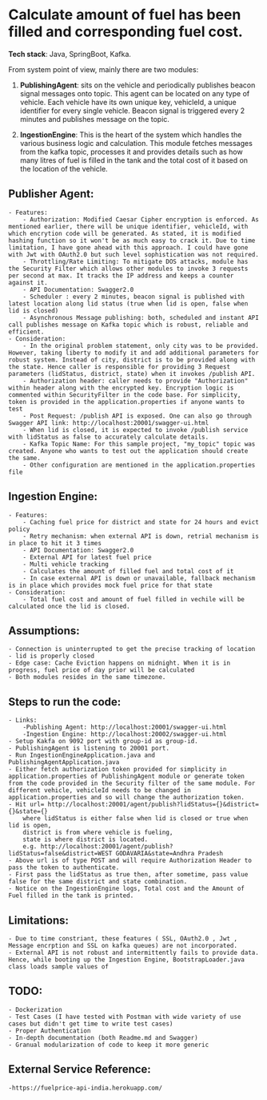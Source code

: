 # Calculate amount of fuel has been filled and corresponding fuel cost.

**Tech stack**: Java, SpringBoot, Kafka.

From system point of view, mainly there are two modules:

1. **PublishingAgent**: sits on the vehicle and periodically publishes beacon signal messages onto topic. This agent can be located on any type of vehicle. Each vehicle have its own unique key, vehicleId, a unique identifier for every single vehicle. Beacon signal is triggered every 2 minutes and publishes message on the topic.

2. **IngestionEngine**: This is the heart of the system which handles the various business logic and calculation. This module fetches messages from the kafka topic, processes it and provides details such as how many litres of fuel is filled in the tank and the total cost of it based on the location of the vehicle.

## Publisher Agent:
	- Features: 
		- Authorization: Modified Caesar Cipher encryption is enforced. As mentioned earlier, there will be unique identifier, vehicleId, with which encrytion code will be generated. As stated, it is modified hashing function so it won't be as much easy to crack it. Due to time limitation, I have gone ahead with this approach. I could have gone with Jwt with OAuth2.0 but such level sophistication was not required.
		- Throttling/Rate Limiting: To mitigate DOS attacks, module has the Security Filter which allows other modules to invoke 3 requests per second at max. It tracks the IP address and keeps a counter against it.  
		- API Documentation: Swagger2.0 
		- Scheduler : every 2 minutes, beacon signal is published with latest location along lid status (true when lid is open, false when lid is closed)
		- Asynchronous Message publishing: both, scheduled and instant API call publishes message on Kafka topic which is robust, reliable and efficient.
	- Consideration:
		- In the original problem statement, only city was to be provided. However, taking liberty to modify it and add additional parameters for robust system. Instead of city, district is to be provided along with the state. Hence caller is responsible for providing 3 Request parameters (lidStatus, district, state) when it invokes /publish API.
		- Authorization header: caller needs to provide "Authorization" within header along with the encrypted key. Encryption logic is commented within SecurityFilter in the code base. For simplicity, token is provided in the application.properties if anyone wants to test
		- Post Request: /publish API is exposed. One can also go through Swagger API link: http://localhost:20001/swagger-ui.html
		- When lid is closed, it is expected to invoke /publish service with lidStatus as false to accurately calculate details.
		- Kafka Topic Name: For this sample project, "my_topic" topic was created. Anyone who wants to test out the application should create the same.
		- Other configuration are mentioned in the application.properties file

		

## Ingestion Engine:
	- Features:
		- Caching fuel price for district and state for 24 hours and evict policy
		- Retry mechanism: when external API is down, retrial mechanism is in place to hit it 3 times 
		- API Documentation: Swagger2.0
		- External API for latest fuel price
		- Multi vehicle tracking 
		- Calculates the amount of filled fuel and total cost of it
		- In case external API is down or unavailable, fallback mechanism is in place which provides mock fuel price for that state
	- Consideration:
		- Total fuel cost and amount of fuel filled in vechile will be calculated once the lid is closed.

		


## Assumptions:
	- Connection is uninterrupted to get the precise tracking of location
	- lid is properly closed
	- Edge case: Cache Eviction happens on midnight. When it is in progress, fuel price of day prior will be calculated
	- Both modules resides in the same timezone.

## Steps to run the code:
	- Links: 
		-Publishing Agent: http://localhost:20001/swagger-ui.html
		-Ingestion Engine: http://localhost:20002/swagger-ui.html
	- Setup Kakfa on 9092 port with group-id as group-id.
	- PublishingAgent is listening to 20001 port.
	- Run IngestionEngineApplication.java and PublishingAgentApplication.java
	- Either fetch authorization token provided for simplicity in application.properties of PublishingAgent module or generate token from the code provided in the Security filter of the same module. For different vehicle, vehicleId needs to be changed in application.properties and so will change the authorization token.
	- Hit url= http://localhost:20001/agent/publish?lidStatus={}&district={}&state={}
		where lidStatus is either false when lid is closed or true when lid is open,
		district is from where vehicle is fueling,
		state is where district is located.
		e.g. http://localhost:20001/agent/publish?lidStatus=false&district=WEST GODAVARIA&state=Andhra Pradesh
	- Above url is of type POST and will require Authorization Header to pass the token to authenticate.
	- First pass the lidStatus as true then, after sometime, pass value false for the same district and state combination. 
	- Notice on the IngestionEngine logs, Total cost and the Amount of Fuel filled in the tank is printed.

## Limitations:
	- Due to time constriant, these features ( SSL, OAuth2.0 , Jwt , Message encrption and SSL on kafka queues) are not incorporated.
	- External API is not robust and intermittently fails to provide data. Hence, while booting up the Ingestion Engine, BootstrapLoader.java class loads sample values of 

## TODO:
	- Dockerization
	- Test Cases (I have tested with Postman with wide variety of use cases but didn't get time to write test cases)
	- Proper Authentication
	- In-depth documentation (both Readme.md and Swagger)
	- Granual modularization of code to keep it more generic

## External Service Reference:
	-https://fuelprice-api-india.herokuapp.com/
